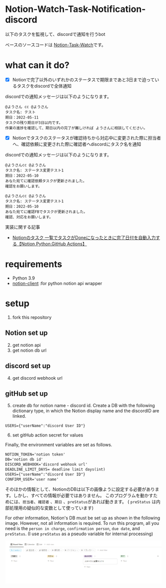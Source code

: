 # Notion-Watch-Task-Notification-discord

以下のタスクを監視して、discordで通知を行うbot

ベースのソースコードは [Notion-Task-Watch](https://github.com/ayutaz/Notion-Task-Watch)です。

# what can it do?

- [x] Notionで完了以外のいずれかのステータスで期限まであと3日まで迫っているタスクをdiscordで全体通知

discordでの通知メッセージは以下のようになります。

```
@ようさん cc @ようさん 
タスク名: テスト
期日：2022-05-11
タスクの残り期日が3日以内です。
作業の進捗を確認して、期日以内の完了が難しければ ようさんに相談してください。
```

- [x] Notionでタスクのステータスが確認待ちから対応中に変更された際に担当者へ、確認依頼に変更された際に確認者へdiscordにタスク名を通知

discordでの通知メッセージは以下のようになります。

```
@ようさんcc @ようさん
タスク名: ステータス変更テスト1
期日：2022-05-10
あなた宛てに確認依頼タスクが更新されました。
確認をお願いします。
```

```
@ようさんcc @ようさん
タスク名: ステータス変更テスト1
期日：2022-05-10
あなた宛てに確認FBでタスクが更新されました。
確認、対応をお願いします。
```

実装に関する記事

* [Notionのタスク 一覧でタスクがDoneになったときに完了日付を自動入力する【Notion,Python,GitHub Actions】](https://ayousanz.hatenadiary.jp/entry/Notion%E3%81%AE%E3%82%BF%E3%82%B9%E3%82%AF_%E4%B8%80%E8%A6%A7%E3%81%A7%E3%82%BF%E3%82%B9%E3%82%AF%E3%81%8CDone%E3%81%AB%E3%81%AA%E3%81%A3%E3%81%9F%E3%81%A8%E3%81%8D%E3%81%AB%E5%AE%8C%E4%BA%86%E6%97%A5%E4%BB%98)

# requirements

* Python 3.9
* [notion-client](https://github.com/ramnes/notion-sdk-py) :for python notion api wrapper

# setup

1. fork this repository

## Notion set up

2. get notion api
3. get notion db url

## discord set up

4. get discord webhook url

## gitHub set up

5. create db for notion name - discord id.
   Create a DB with the following dictionary type, in which the Notion display name and the discordID are linked.

```
USERS={"userName":"discord User ID"}
```

6. set gitHub action secret for values

Finally, the environment variables are set as follows.

```
NOTION_TOKEN='notion token'
DB='notion db id'
DISCORD_WEBHOOK='discord webhook url'
DEADLINE_LIMIT_DAYS= deadline limit days(int)
USERS={"userName":"discord User ID"}
CONFIRM_USER='user name'
```

そのほかの情報として、NotionのDBは以下の画像ように設定する必要があります。しかし、すべての情報が必要ではありません。
このプログラムを動かすためには、`担当者`、`確認者` 、`期日` 、`preStatus`があれば動きます。
( `preStatus` は内部処理用の疑似的な変数として使っています)

For other information, Notion's DB must be set up as shown in the following image. However, not all information is required.
To run this program, all you need is the `person in charge`, `confirmation person`, `due date`, and `preStatus`.
(I use `preStatus` as a pseudo variable for internal processing)

![](docs/NotionDB.png)
